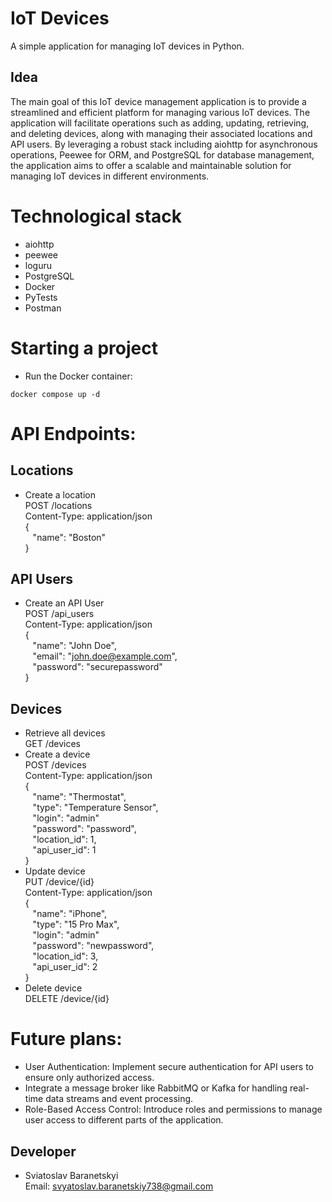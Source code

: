# IoT Devices
A simple application for managing IoT devices in Python.
## Idea
The main goal of this IoT device management application is to provide a streamlined and efficient platform for managing various IoT devices. The application will facilitate operations such as adding, updating, retrieving, and deleting devices, along with managing their associated locations and API users. By leveraging a robust stack including aiohttp for asynchronous operations, Peewee for ORM, and PostgreSQL for database management, the application aims to offer a scalable and maintainable solution for managing IoT devices in different environments.
# Technological stack
- aiohttp
- peewee
- loguru
- PostgreSQL
- Docker
- PyTests
- Postman
# Starting a project
- Run the Docker container:
```
docker compose up -d
```
# API Endpoints:
## Locations
- Create a location<br>
POST /locations<br>
Content-Type: application/json<br>
{<br>
&nbsp;&nbsp;&nbsp;"name": "Boston"<br>
}
## API Users
- Create an API User<br>
POST /api_users<br>
Content-Type: application/json<br>
{<br>
&nbsp;&nbsp;&nbsp;"name": "John Doe",<br>
&nbsp;&nbsp;&nbsp;"email": "john.doe@example.com",<br>
&nbsp;&nbsp;&nbsp;"password": "securepassword"<br>
}
## Devices
- Retrieve all devices<br>
GET /devices
- Create a device<br>
POST /devices<br>
Content-Type: application/json<br>
{<br>
&nbsp;&nbsp;&nbsp;"name": "Thermostat",<br>
&nbsp;&nbsp;&nbsp;"type": "Temperature Sensor",<br>
&nbsp;&nbsp;&nbsp;"login": "admin"<br>
&nbsp;&nbsp;&nbsp;"password": "password",<br>
&nbsp;&nbsp;&nbsp;"location_id": 1,<br>
&nbsp;&nbsp;&nbsp;"api_user_id": 1<br>
}
- Update device<br>
PUT /device/{id}<br>
Content-Type: application/json<br>
{<br>
&nbsp;&nbsp;&nbsp;"name": "iPhone",<br>
&nbsp;&nbsp;&nbsp;"type": "15 Pro Max",<br>
&nbsp;&nbsp;&nbsp;"login": "admin"<br>
&nbsp;&nbsp;&nbsp;"password": "newpassword",<br>
&nbsp;&nbsp;&nbsp;"location_id": 3,<br>
&nbsp;&nbsp;&nbsp;"api_user_id": 2<br>
}
- Delete device<br>
DELETE /device/{id}
# Future plans:
- User Authentication: Implement secure authentication for API users to ensure only authorized access.
- Integrate a message broker like RabbitMQ or Kafka for handling real-time data streams and event processing.
- Role-Based Access Control: Introduce roles and permissions to manage user access to different parts of the application.
## Developer
- Sviatoslav Baranetskyi<br>
  Email: svyatoslav.baranetskiy738@gmail.com
